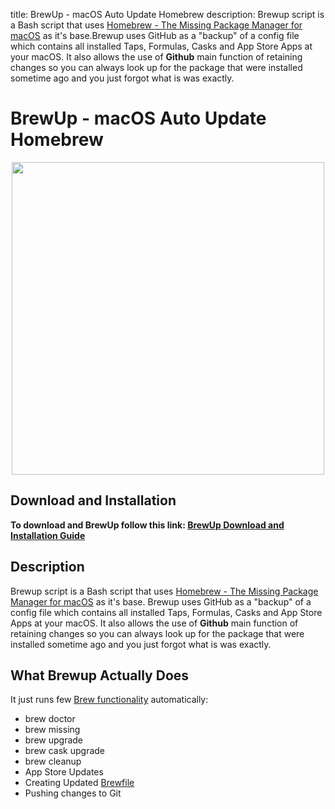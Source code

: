 title: BrewUp - macOS Auto Update Homebrew
description: Brewup script is a Bash script that uses [Homebrew - The Missing Package Manager for macOS](https://brew.sh/) as it's base.Brewup uses GitHub as a "backup" of a config file which contains all installed Taps, Formulas, Casks and App Store Apps at your macOS. It also allows the use of __Github__ main function of retaining changes so you can always look up for the package that were installed sometime ago and you just forgot what is was exactly.

<link rel="stylesheet" href="/assets/CSS/roundedCorners.css">

# BrewUp - macOS Auto Update Homebrew

<p align="center">
    <img src="https://w.3os.org/3os/brewup/Cover.jpg" width=500>
</p>

## Download and Installation

__To download and  BrewUp follow this link: [BrewUp Download and Installation Guide](https://github.com/fire1ce/BrewUp)__

## Description

Brewup script is a Bash script that uses [Homebrew - The Missing Package Manager for macOS](https://brew.sh/) as it's base.
Brewup uses GitHub as a "backup" of a config file which contains all installed Taps, Formulas, Casks and App Store Apps at your macOS. It also allows the use of __Github__ main function of retaining changes so you can always look up for the package that were installed sometime ago and you just forgot what is was exactly.

## What Brewup Actually Does

It just runs few [Brew functionality](https://docs.brew.sh/) automatically:

* brew doctor
* brew missing
* brew upgrade
* brew cask upgrade
* brew cleanup
* App Store Updates
* Creating Updated [Brewfile](https://github.com/Homebrew/homebrew-bundle)
* Pushing changes to Git
